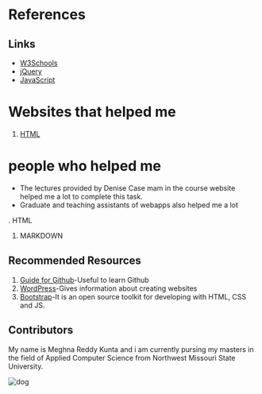 #  References
## Links
- [W3Schools](https://www.w3schools.com/js/)
- [jQuery](https://jquery.com/)
- [JavaScript](https://www.javascript.com/)

# Websites that helped me
1. [HTML](https://developer.mozilla.org/en-US/docs/Web/API/Document_Object_Model) 

# people who helped me

- The lectures provided by Denise Case mam in the course website helped me a lot to complete this task.
- Graduate and teaching assistants of webapps also helped me a lot




































. HTML
1. MARKDOWN

## Recommended Resources
1. [Guide for Github](https://guides.github.com/features/pages/)-Useful to learn Github
1. [WordPress](https://wordpress.com/)-Gives information about creating websites
1. [Bootstrap](https://getbootstrap.com/)-It is an open source toolkit for developing with HTML, CSS and JS.

## Contributors
My name is Meghna Reddy Kunta and i am currently pursing my masters in the field of Applied Computer Science from Northwest Missouri State University.

![dog](dog2.jpeg)


